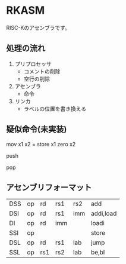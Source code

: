 # RKASM

RISC-Kのアセンブラです。

## 処理の流れ

1. プリプロセッサ
    - コメントの削除
    - 空行の削除
2. アセンブラ
    - 命令
3. リンカ
    - ラベルの位置を書き換える

## 疑似命令(未実装)

mov x1 x2 = store x1 zero x2

push 

pop

## アセンブリフォーマット

|     |    |     |     |     |           |
|-----|----|-----|-----|-----|-----------|
| DSS | op | rd  | rs1 | rs2 | add       |
| DSI | op | rd  | rs1 | imm | addi,load |
| DI  | op | rd  | imm |     | loadi     |
| SSI | op |     |     |     | store     |
| DSL | op | rd  | rs1 | lab | jump      |
| SSL | op | rs1 | rs2 | lab | be,bl     |
